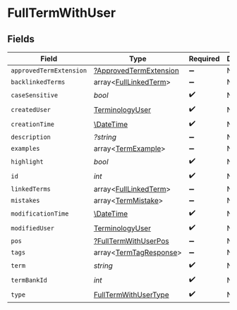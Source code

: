 # FullTermWithUser


## Fields

| Field                                                                  | Type                                                                   | Required                                                               | Description                                                            |
| ---------------------------------------------------------------------- | ---------------------------------------------------------------------- | ---------------------------------------------------------------------- | ---------------------------------------------------------------------- |
| `approvedTermExtension`                                                | [?ApprovedTermExtension](../../models/shared/ApprovedTermExtension.md) | :heavy_minus_sign:                                                     | N/A                                                                    |
| `backlinkedTerms`                                                      | array<[FullLinkedTerm](../../models/shared/FullLinkedTerm.md)>         | :heavy_minus_sign:                                                     | N/A                                                                    |
| `caseSensitive`                                                        | *bool*                                                                 | :heavy_check_mark:                                                     | N/A                                                                    |
| `createdUser`                                                          | [TerminologyUser](../../models/shared/TerminologyUser.md)              | :heavy_check_mark:                                                     | N/A                                                                    |
| `creationTime`                                                         | [\DateTime](https://www.php.net/manual/en/class.datetime.php)          | :heavy_check_mark:                                                     | N/A                                                                    |
| `description`                                                          | *?string*                                                              | :heavy_minus_sign:                                                     | N/A                                                                    |
| `examples`                                                             | array<[TermExample](../../models/shared/TermExample.md)>               | :heavy_minus_sign:                                                     | N/A                                                                    |
| `highlight`                                                            | *bool*                                                                 | :heavy_check_mark:                                                     | N/A                                                                    |
| `id`                                                                   | *int*                                                                  | :heavy_check_mark:                                                     | N/A                                                                    |
| `linkedTerms`                                                          | array<[FullLinkedTerm](../../models/shared/FullLinkedTerm.md)>         | :heavy_minus_sign:                                                     | N/A                                                                    |
| `mistakes`                                                             | array<[TermMistake](../../models/shared/TermMistake.md)>               | :heavy_minus_sign:                                                     | N/A                                                                    |
| `modificationTime`                                                     | [\DateTime](https://www.php.net/manual/en/class.datetime.php)          | :heavy_check_mark:                                                     | N/A                                                                    |
| `modifiedUser`                                                         | [TerminologyUser](../../models/shared/TerminologyUser.md)              | :heavy_check_mark:                                                     | N/A                                                                    |
| `pos`                                                                  | [?FullTermWithUserPos](../../models/shared/FullTermWithUserPos.md)     | :heavy_minus_sign:                                                     | N/A                                                                    |
| `tags`                                                                 | array<[TermTagResponse](../../models/shared/TermTagResponse.md)>       | :heavy_minus_sign:                                                     | N/A                                                                    |
| `term`                                                                 | *string*                                                               | :heavy_check_mark:                                                     | N/A                                                                    |
| `termBankId`                                                           | *int*                                                                  | :heavy_check_mark:                                                     | N/A                                                                    |
| `type`                                                                 | [FullTermWithUserType](../../models/shared/FullTermWithUserType.md)    | :heavy_check_mark:                                                     | N/A                                                                    |